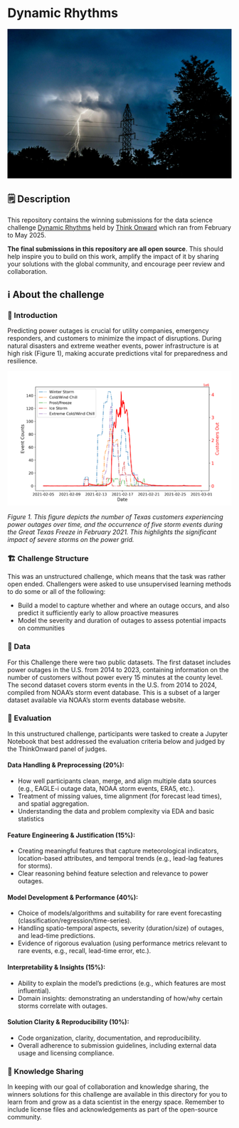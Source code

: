 # Dynamic Rhythms

<img src="assets/dynamic-rhythms-image.jpg" alt="dynamic rhythms header" width="600"/>

## 🗒️ Description

This repository contains the winning submissions for the data science challenge [Dynamic Rhythms](https://thinkonward.com/app/c/challenges/dynamic-rhythms) held by [Think Onward](https://thinkonward.com) which ran from February to May 2025. 

**The final submissions in this repository are all open source**. This should help inspire you to build on this work, amplify the impact of it by sharing your solutions with the global community, and encourage peer review and collaboration.


## ℹ About the challenge

### 🙋 Introduction

Predicting power outages is crucial for utility companies, emergency responders, and customers to minimize the impact of disruptions. 
During natural disasters and extreme weather events, power infrastructure is at high risk (Figure 1), making accurate predictions vital for preparedness and resilience. 

<img src="assets/figure1.png" alt="graph of power outages" width="600"/>

*Figure 1. This figure depicts the number of Texas customers experiencing power outages over time, and the occurrence of five storm events during the Great Texas Freeze in February 2021. This highlights the significant impact of severe storms on the power grid.*

### 🏗️ Challenge Structure

This was an unstructured challenge, which means that the task was rather open ended. Challengers were asked to use unsupervised learning methods to do some or all of the following:

* Build a model to capture whether and where an outage occurs, and also predict it sufficiently early to allow proactive measures
* Model the severity and duration of outages to assess potential impacts on communities

### 💽 Data

For this Challenge there were two public datasets. The first dataset includes power outages in the U.S. from 2014 to 2023, 
containing information on the number of customers without power every 15 minutes at the county level. 
The second dataset covers storm events in the U.S. from 2014 to 2024, compiled from NOAA’s storm event database. This is a subset of a larger dataset available via NOAA’s storm events database website.

### 📏 Evaluation

In this unstructured challenge, participants were tasked to create a Jupyter Notebook that best addressed the evaluation criteria below and judged by the ThinkOnward panel of judges.

#### Data Handling & Preprocessing (20%):

* How well participants clean, merge, and align multiple data sources (e.g., EAGLE-i outage data, NOAA storm events, ERA5, etc.).
* Treatment of missing values, time alignment (for forecast lead times), and spatial aggregation.
* Understanding the data and problem complexity via EDA and basic statistics

#### Feature Engineering & Justification (15%):

* Creating meaningful features that capture meteorological indicators, location-based attributes, and temporal trends (e.g., lead-lag features for storms).
* Clear reasoning behind feature selection and relevance to power outages.

#### Model Development & Performance (40%):

* Choice of models/algorithms and suitability for rare event forecasting (classification/regression/time-series).
* Handling spatio-temporal aspects, severity (duration/size) of outages, and lead-time predictions.
* Evidence of rigorous evaluation (using performance metrics relevant to rare events, e.g., recall, lead-time error, etc.).

#### Interpretability & Insights (15%):

* Ability to explain the model’s predictions (e.g., which features are most influential).
* Domain insights: demonstrating an understanding of how/why certain storms correlate with outages.

#### Solution Clarity & Reproducibility (10%):

* Code organization, clarity, documentation, and reproducibility.
* Overall adherence to submission guidelines, including external data usage and licensing compliance.

### 👏 Knowledge Sharing
In keeping with our goal of collaboration and knowledge sharing, the winners solutions for this challenge are available in this directory for you to learn from and grow as a data scientist in the energy space. Remember to include license files and acknowledgements as part of the open-source community. 
